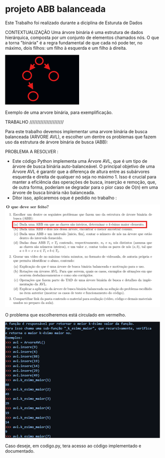 # projeto ABB balanceada
Este Trabalho foi realizado durante a diciplina de Esturuta de Dados

CONTEXTUALIZAÇÃO
Uma árvore binária é uma estrutura de dados hierárquica, composta por um conjunto de elementos chamados nós. O que a torna "binária" é a regra fundamental de que cada nó pode ter, no máximo, dois filhos: um filho à esquerda e um filho à direita.

![alt text](image.png)

Exemplo de uma arvore binária, para exemplificação. 





TRABALHO //////////////////////

Para este trabalho devemos implementar uma arvore binária de busca balanceada (ARVORE AVL), e escolher um dentre os  problemas que fazem uso da estrutura de árvore binária de
busca (ABB):

PROBLEMA A RESOLVER :
- Este código Python implementa uma Árvore AVL, que é um tipo de árvore de busca binária auto-balanceável. O principal objetivo de uma Árvore AVL é garantir que a diferença de altura entre as subárvores esquerda e direita de qualquer nó seja no máximo 1. Isso é crucial para manter a eficiência das operações de busca, inserção e remoção, que, de outra forma, poderiam se degradar para o pior caso de O(n) em uma árvore de busca binária não balanceada.
- Ditor isso, aplicaremos oque é pedidio no trabalho : 

![alt text](image-2.png)

O problema que escolheremos está circulado em vermelho.



![alt text](image-3.png)


Caso deseje, em codigo.py, tera acesso ao código implementado e documentado. 
